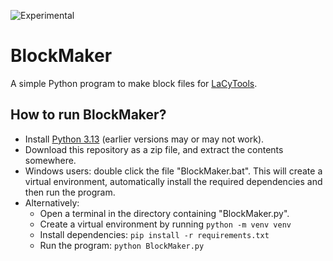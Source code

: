 ![Experimental](https://img.shields.io/badge/status-experimental-yellow)

# BlockMaker
A simple Python program to make block files for [LaCyTools](<https://pubs.acs.org/doi/10.1021/acs.jproteome.6b00171>).

## How to run BlockMaker?
- Install [Python 3.13](https://www.python.org/downloads/) (earlier versions may or may not work).
- Download this repository as a zip file, and extract the contents somewhere.
- Windows users: double click the file "BlockMaker.bat". This will create a virtual environment, automatically install the required dependencies and then run the program.
- Alternatively:
    - Open a terminal in the directory containing "BlockMaker.py".
    - Create a virtual environment by running ```python -m venv venv```
    - Install dependencies: ```pip install -r requirements.txt```
    - Run the program: ```python BlockMaker.py```